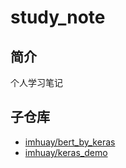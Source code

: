 study_note
===

简介
---
个人学习笔记

## 子仓库
- [imhuay/bert_by_keras](https://github.com/imhuay/bert_by_keras)
- [imhuay/keras_demo](https://github.com/imhuay/keras_demo)
